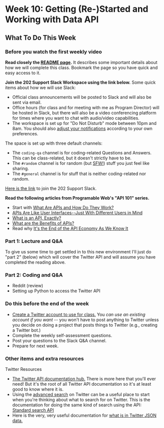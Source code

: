 # Week 10: Getting (Re-)Started and Working with Data API

## What To Do This Week

### Before you watch the first weekly video

**Read closely the [README page](README.md).** It describes some important details about how we will complete this class. Bookmark the page so you have quick and easy access to it.

**Join the 202 Support Slack Workspace using the link below.** Some quick items about how we will use Slack:

- Official class announcements will be posted to Slack and will also be sent via email.
- Office hours (for class and for meeting with me as Program Director) will be hosted in Slack, but there will also be a video conferencing platform for times where you want to chat with audio/video capabilities.
- The workspace is set up for "Do Not Disturb" mode between 10pm and 8am. You should also [adjust your notifications](assets/slack-preferences.png) according to your own preferences.

The space is set up with three default channels:

  - The `coding-qa` channel is for coding-related Questions and Answers. This can be class-related, but it doesn't strictly have to be.
  - The `#random` channel is for random (but [SFW!](https://www.acronymfinder.com/Safe-for-Work-(website-links)-(SFW).html)) stuff you just feel like sharing.
  - The `#general` channel is for stuff that is neither coding-related nor random.

[Here is the link](https://join.slack.com/t/iti202support/shared_invite/zt-czj9mv8w-X0KMejSfNN3wOyeEvBPZyA) to join the 202 Support Slack.

**Read the following articles from Programable Web's "API 101" series.**
- Start with [What Are APIs and How Do They Work?](https://www.programmableweb.com/api-university/what-are-apis-and-how-do-they-work)
- [APIs Are Like User Interfaces--Just With Different Users in Mind](https://www.programmableweb.com/news/apis-are-user-interfaces-just-different-users-mind/analysis/2015/12/03)
- [What is an API, Exactly?](https://www.programmableweb.com/news/what-api-exactly/analysis/2015/12/03)
- [What are the Benefits of APIs?](https://www.programmableweb.com/news/what-are-benefits-apis/analysis/2015/12/03)
- Read why [It's the End of the API Economy As We Know It](https://www.programmableweb.com/news/its-end-api-economy-we-know-it/analysis/2018/07/05)

### Part 1: Lecture and Q&A

To give us some time to get settled in to this new environment I'll just do "part 2" (below) which will cover the Twitter API and will assume you have completed the reading above.

### Part 2: Coding and Q&A

- Reddit (review)
- Setting up Python to access the Twitter API

### Do this before the end of the week

- [Create a Twitter account to use for class.](https://twitter.com/i/flow/signup) You _can use an existing account if you want_ -- you won't have to post anything to Twitter unless you decide on doing a project that posts things to Twitter (e.g., creating a Twitter bot.)
- Complete the weekly self-assessment questions.
- Post your questions to the Slack Q&A channel.
- Prepare for next week.

### Other items and extra resources

Twitter Resources

- [The Twitter API documentation hub.](https://developer.twitter.com/en/docs) There is more here that you'll ever need! But it's the root of all Twitter API documentation so it's at least good to know where it is.
- Using the [advanced search](https://twitter.com/search-advanced) on Twitter can be a useful place to start when you're thinking about what to search for on Twitter. This is the documentation for doing the same kind of search using the API: [Standard search API](https://developer.twitter.com/en/docs/tweets/search/overview)
- Here is the very, very useful documentation for [what is in Twitter JSON data.](https://developer.twitter.com/en/docs/tweets/data-dictionary/overview/intro-to-tweet-json)
